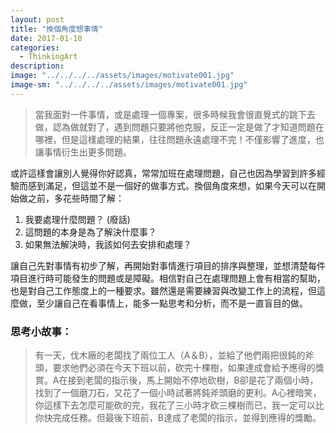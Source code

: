 ```yaml
---
layout: post
title: "換個角度想事情"
date: 2017-01-10
categories:
  - ThinkingArt
description:
image: "../../../../assets/images/motivate001.jpg"
image-sm: "../../../../assets/images/motivate001.jpg"
---
```

> 當我面對一件事情，或是處理一個專案，很多時候我會很直覺式的跳下去做，認為做就對了，遇到問題只要將他克服，反正一定是做了才知道問題在哪裡，但是這樣處理的結果，往往問題永遠處理不完！不僅影響了進度，也讓事情衍生出更多問題。

或許這樣會讓別人覺得你好認真，常常加班在處理問題，自己也因為學習到許多經驗而感到滿足，但這並不是一個好的做事方式。換個角度來想，如果今天可以在開始做之前，多花些時間了解：
1. 我要處理什麼問題？ (廢話)
2. 這問題的本身是為了解決什麼事？
3. 如果無法解決時，我該如何去安排和處理？

讓自己先對事情有初步了解，再開始對事情進行項目的排序與整理，並想清楚每件項目進行時可能發生的問題或是障礙。相信對自己在處理問題上會有相當的幫助，也是對自己工作態度上的一種要求。雖然還是需要練習與改變工作上的流程，但這麼做，至少讓自己在看事情上，能多一點思考和分析，而不是一直盲目的做。

### 思考小故事：
> 有一天，伐木廠的老闆找了兩位工人（A＆B），並給了他們兩把很鈍的斧頭，要求他們必須在今天下班以前，砍完十棵樹，如果達成會給予應得的獎賞。A在接到老闆的指示後，馬上開始不停地砍樹，B卻是花了兩個小時，找到了一個磨刀石，又花了一個小時試著將鈍斧頭磨的更利。A心裡暗笑，你這樣下去怎麼可能砍的完，我花了三小時才砍三棵樹而已，我一定可以比你快完成任務。但最後下班前，B達成了老闆的指示，並得到應得的獎勵。
